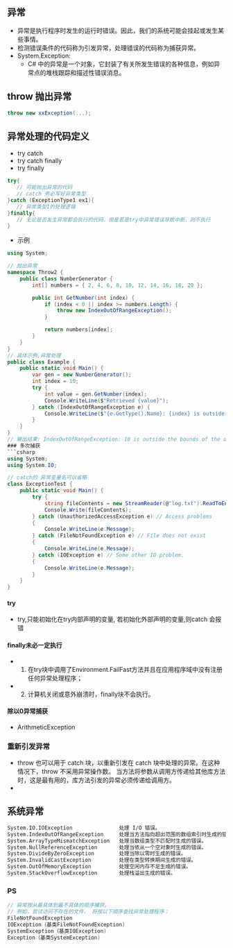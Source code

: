 ## 异常
- 异常是执行程序时发生的运行时错误。因此，我们的系统可能会挂起或发生某些事情。
- 检测错误条件的代码称为引发异常，处理错误的代码称为捕获异常。
- System.Exception:
  - C# 中的异常是一个对象，它封装了有关所发生错误的各种信息，例如异常点的堆栈跟踪和描述性错误消息。

## throw 抛出异常
```csharp
throw new xxException(...);
```
## 异常处理的代码定义
- try catch
- try catch finally
- try finally
```csharp
try{
   // 可能抛出异常的代码
   // catch 务必写好异常类型
}catch (ExceptionType1 ex1){
   // 异常类型1的处理逻辑
}finally{
   // 无论是否发生异常都会执行的代码，但是若是try中异常错误导致中断，则不执行
}
```
- 示例
```csharp
using System;

// 抛出异常
namespace Throw2 {
    public class NumberGenerator {
        int[] numbers = { 2, 4, 6, 8, 10, 12, 14, 16, 18, 20 };

        public int GetNumber(int index) {
            if (index < 0 || index >= numbers.Length) {
                throw new IndexOutOfRangeException();
            }

            return numbers[index];
        }
    }
}
// 具体示例,异常处理
public class Example {
    public static void Main() {
        var gen = new NumberGenerator();
        int index = 10;
        try {
            int value = gen.GetNumber(index);
            Console.WriteLine($"Retrieved {value}");
        } catch (IndexOutOfRangeException e) {
            Console.WriteLine($"{e.GetType().Name}: {index} is outside the bounds of the array");
        }
    }
}
// 输出结果: IndexOutOfRangeException: 10 is outside the bounds of the array
### 多次捕获
```csharp
using System;
using System.IO;

// catch的 异常变量名可以省略
class ExceptionTest {
    public static void Main() {
        try {
            string fileContents = new StreamReader(@"log.txt").ReadToEnd();
            Console.Write(fileContents);
        } catch (UnauthorizedAccessException e) // Access problems
        {
            Console.WriteLine(e.Message);
        } catch (FileNotFoundException e) // File does not exist
        {
            Console.WriteLine(e.Message);
        } catch (IOException e) // Some other IO problem.
        {
            Console.WriteLine(e.Message);
        }
    }
}
```
#### try
- try,只能初始化在try内部声明的变量, 若初始化外部声明的变量,则catch 会报错

#### finally未必一定执行
- 1. 在try块中调用了Environment.FailFast方法并且在应用程序域中没有注册任何异常处理程序；
- 2. 计算机关闭或意外崩溃时，finally块不会执行。
#### 除以0异常捕获
- ArithmeticException
### 重新引发异常
- throw 也可以用于 catch 块，以重新引发在 catch 块中处理的异常。在这种情况下，throw 不采用异常操作数。 当方法将参数从调用方传递给其他库方法时，这是最有用的，库方法引发的异常必须传递给调用方。
- 

## 系统异常
```md
System.IO.IOException	            处理 I/O 错误。
System.IndexOutOfRangeException	    处理当方法指向超出范围的数组索引时生成的错误。
System.ArrayTypeMismatchException	处理当数组类型不匹配时生成的错误。
System.NullReferenceException	    处理当依从一个空对象时生成的错误。
System.DivideByZeroException	    处理当除以零时生成的错误。
System.InvalidCastException	        处理在类型转换期间生成的错误。
System.OutOfMemoryException	        处理空闲内存不足生成的错误。
System.StackOverflowException	    处理栈溢出生成的错误。
```

### PS
```csharp
// 异常按从最具体到最不具体的顺序捕获。
// 例如，尝试访问不存在的文件， 将按以下顺序查找异常处理程序：
FileNotFoundException
IOException（基类FileNotFoundException)
SystemException（基类IOException)
Exception（基类SystemException)
```